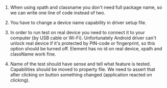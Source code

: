 1. When using xpath and classname you don't need full package name, 
so we can write one line of code instead of two.

2. You have to change a device name capability in driver setup file.

3. In order to run test on real device you need to connect it to your computer
(by USB cable or Wi-Fi). Unfortunately Android driver can't unlock real device 
if it's protected by PIN-code or fingerprint, so this option should be turned
off.
Element has no id on real device, xpath and className work fine.

4. Name of the test should have sense and tell what feature is tested.
Capabilities should be moved to property file.
We need to assert that after clicking on button something changed (application 
reacted on clicking).